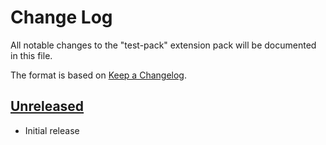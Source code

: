 # Change Log

All notable changes to the "test-pack" extension pack will be documented in this file.

The format is based on [Keep a Changelog](https://keepachangelog.com/en/1.0.0/).

## [Unreleased]

- Initial release

[Unreleased]: https://github.com/ahmadmhdyones/vscode-test-pack
